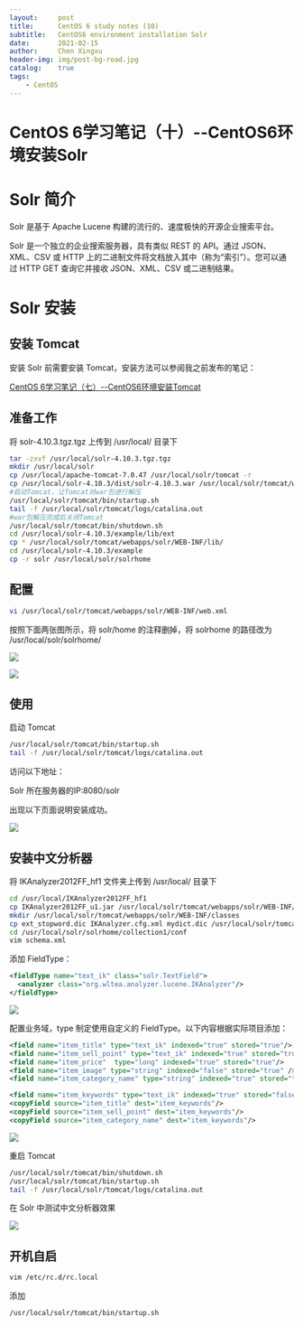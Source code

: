 ```yaml
---
layout:     post
title:      CentOS 6 study notes (10)
subtitle:   CentOS6 environment installation Solr
date:       2021-02-15
author:     Chen Xingxu
header-img: img/post-bg-road.jpg
catalog:    true
tags:
    - CentOS
---
```


# CentOS 6学习笔记（十）--CentOS6环境安装Solr

# Solr 简介

Solr 是基于 Apache Lucene 构建的流行的、速度极快的开源企业搜索平台。

Solr 是一个独立的企业搜索服务器，具有类似 REST 的 API。通过 JSON、XML、CSV 或 HTTP 上的二进制文件将文档放入其中（称为“索引”）。您可以通过 HTTP GET 查询它并接收 JSON、XML、CSV 或二进制结果。

# Solr 安装

## 安装 Tomcat

安装 Solr 前需要安装 Tomcat，安装方法可以参阅我之前发布的笔记：

[CentOS 6学习笔记（七）--CentOS6环境安装Tomcat](https://blog.csdn.net/gaoxiaokun4282/article/details/106398491)

## 准备工作

将 solr-4.10.3.tgz.tgz 上传到 /usr/local/ 目录下

```bash
tar -zxvf /usr/local/solr-4.10.3.tgz.tgz
mkdir /usr/local/solr
cp /usr/local/apache-tomcat-7.0.47 /usr/local/solr/tomcat -r
cp /usr/local/solr-4.10.3/dist/solr-4.10.3.war /usr/local/solr/tomcat/webapps/solr.war
#启动Tomcat，让Tomcat对war包进行解压
/usr/local/solr/tomcat/bin/startup.sh
tail -f /usr/local/solr/tomcat/logs/catalina.out
#war包解压完成后关闭Tomcat
/usr/local/solr/tomcat/bin/shutdown.sh
cd /usr/local/solr-4.10.3/example/lib/ext
cp * /usr/local/solr/tomcat/webapps/solr/WEB-INF/lib/
cd /usr/local/solr-4.10.3/example
cp -r solr /usr/local/solr/solrhome
```

## 配置

```bash
vi /usr/local/solr/tomcat/webapps/solr/WEB-INF/web.xml
```

按照下面两张图所示，将 solr/home 的注释删掉，将 solrhome 的路径改为 /usr/local/solr/solrhome/

![](/img-post/2021-02-15-centos6-10/01.png)

![](/img-post/2021-02-15-centos6-10/02.png)

## 使用

启动 Tomcat

```bash
/usr/local/solr/tomcat/bin/startup.sh
tail -f /usr/local/solr/tomcat/logs/catalina.out
```

访问以下地址：

Solr 所在服务器的IP:8080/solr

出现以下页面说明安装成功。

![](/img-post/2021-02-15-centos6-10/03.png)

## 安装中文分析器

将 IKAnalyzer2012FF_hf1 文件夹上传到 /usr/local/ 目录下

```bash
cd /usr/local/IKAnalyzer2012FF_hf1
cp IKAnalyzer2012FF_u1.jar /usr/local/solr/tomcat/webapps/solr/WEB-INF/lib/
mkdir /usr/local/solr/tomcat/webapps/solr/WEB-INF/classes
cp ext_stopword.dic IKAnalyzer.cfg.xml mydict.dic /usr/local/solr/tomcat/webapps/solr/WEB-INF/classes
cd /usr/local/solr/solrhome/collection1/conf
vim schema.xml
```

添加 FieldType：

```xml
<fieldType name="text_ik" class="solr.TextField">
  <analyzer class="org.wltea.analyzer.lucene.IKAnalyzer"/>
</fieldType>
```

![](/img-post/2021-02-15-centos6-10/04.png)

配置业务域，type 制定使用自定义的 FieldType。以下内容根据实际项目添加：

```xml
<field name="item_title" type="text_ik" indexed="true" stored="true"/>
<field name="item_sell_point" type="text_ik" indexed="true" stored="true"/>
<field name="item_price"  type="long" indexed="true" stored="true"/>
<field name="item_image" type="string" indexed="false" stored="true" />
<field name="item_category_name" type="string" indexed="true" stored="true" />

<field name="item_keywords" type="text_ik" indexed="true" stored="false" multiValued="true"/>
<copyField source="item_title" dest="item_keywords"/>
<copyField source="item_sell_point" dest="item_keywords"/>
<copyField source="item_category_name" dest="item_keywords"/>
```

![](/img-post/2021-02-15-centos6-10/05.png)

重启 Tomcat

```bash
/usr/local/solr/tomcat/bin/shutdown.sh
/usr/local/solr/tomcat/bin/startup.sh
tail -f /usr/local/solr/tomcat/logs/catalina.out
```

在 Solr 中测试中文分析器效果

![](/img-post/2021-02-15-centos6-10/06.png)

## 开机自启

```bash
vim /etc/rc.d/rc.local
```

添加

```
/usr/local/solr/tomcat/bin/startup.sh
```

